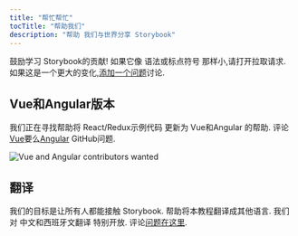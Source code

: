 ```yaml
---
title: "帮忙帮忙"
tocTitle: "帮助我们"
description: "帮助 我们与世界分享 Storybook"
---
```


鼓励学习 Storybook的贡献! 如果它像 语法或标点符号 那样小,请打开拉取请求. 如果这是一个更大的变化,[添加一个问题](https://github.com/chromaui/learnstorybook.com/issues)讨论. 

## Vue和Angular版本

我们正在寻找帮助将 React/Redux示例代码 更新为 Vue和Angular 的帮助. 评论[Vue](https://github.com/chromaui/learnstorybook.com/issues/1)要么[Angular](https://github.com/chromaui/learnstorybook.com/issues/2) GitHub问题. 

![Vue and Angular contributors wanted](/logos-angular-vue.png)

## 翻译

我们的目标是让所有人都能接触 Storybook. 帮助将本教程翻译成其他语言. 我们对 中文和西班牙文翻译 特别开放. 评论[问题在这里](https://github.com/chromaui/learnstorybook.com/issues/3). 
